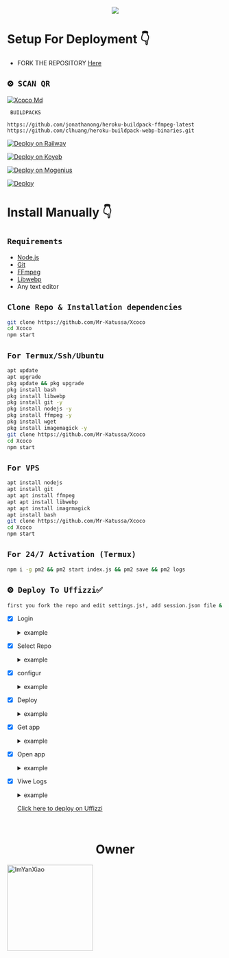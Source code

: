 <p align = center>   <img src="https://telegra.ph/file/ea03bc4a211adef6577cc.jpg" /> </p>

# Setup For Deployment 👇

- FORK THE REPOSITORY [Here](https://github.com/Mr-Katussa/Xcoco/fork)

## `⨷ SCAN QR`
[![Xcoco Md](https://repl.it/badge/github/quiec/whatsasena)](https://replit.com/@Mr-Katussa/XCOCO-QR)

 ` BUILDPACKS`

```
https://github.com/jonathanong/heroku-buildpack-ffmpeg-latest
https://github.com/clhuang/heroku-buildpack-webp-binaries.git
```

[![Deploy on Railway](https://railway.app/button.svg)](https://railway.app/dashboard)

[![Deploy on Koyeb](https://telegra.ph/file/48228bbb836479f7a2863.png)](https://app.koyeb.com/deploy?type=git&repository=&branch=name&name=servicename)

[![Deploy on Mogenius](https://telegra.ph/file/946d83b461457a3c1598c.png)](https://studio.mogenius.com/studio/cloud-space/cloud-space-overview)

[![Deploy](https://www.herokucdn.com/deploy/button.svg)](https://heroku.com/deploy?template=https://github.com/Mr-Katussa/Xcoco/)

# Install Manually 👇
## `Requirements`
* [Node.js](https://nodejs.org/en/)
* [Git](https://git-scm.com/downloads)
* [FFmpeg](https://github.com/BtbN/FFmpeg-Builds/releases/download/autobuild-2020-12-08-13-03/ffmpeg-n4.3.1-26-gca55240b8c-win64-gpl-4.3.zip)
* [Libwebp](https://developers.google.com/speed/webp/download)
* Any text editor
## `Clone Repo & Installation dependencies`
```bash
git clone https://github.com/Mr-Katussa/Xcoco
cd Xcoco
npm start
```
## `For Termux/Ssh/Ubuntu`
```bash
apt update
apt upgrade
pkg update && pkg upgrade
pkg install bash
pkg install libwebp
pkg install git -y
pkg install nodejs -y 
pkg install ffmpeg -y 
pkg install wget
pkg install imagemagick -y
git clone https://github.com/Mr-Katussa/Xcoco
cd Xcoco
npm start
```
## `For VPS`
```bash
apt install nodejs 
apt install git 
apt apt install ffmpeg 
apt apt install libwebp 
apt apt install imagrmagick
apt install bash
git clone https://github.com/Mr-Katussa/Xcoco
cd Xcoco
npm start
```
## `For 24/7 Activation (Termux)`
```bash
npm i -g pm2 && pm2 start index.js && pm2 save && pm2 logs
```
## `⨷ Deploy To Uffizzi✅` 

```bash
first you fork the repo and edit settings.js!, add session.json file & your credits!
```

- [x] Login <details><summary>example</summary><img src="https://i.ibb.co/Y8n1hnk/7f6c49deeb42.jpg"></details>
- [x] Select Repo<details><summary>example</summary><img src="https://i.ibb.co/42ppV9c/70fa4e474d5e.jpg"></details>
- [x] configur <details><summary>example</summary><img src="https://i.ibb.co/c26hpgc/0fc10710ae83.jpg"></details>
- [x] Deploy <details><summary>example</summary><img src="https://i.ibb.co/RydYv7s/881ac813427c.jpg"></details>
- [x] Get app <details><summary>example</summary><img src="https://i.ibb.co/wwZG0YM/52300009ed1c.jpg"></details>
- [x] Open app <details><summary>example</summary><img src="https://i.ibb.co/J7GTZq5/f5d7a68c7a2f.jpg"></details>
- [x] Viwe Logs <details><summary>example</summary><img src="https://i.ibb.co/2yQTJPJ/7535df5f1de7.jpg"></details>

  [Click here to deploy on Uffizzi](https://app.uffizzi.com/projects)
<br>

<h1 align="center">Owner</h1>

<a href="https://github.com/Mr-Katussa"><img src="https://github.com/Mr-Katussa.png" width="200" height="200" alt="ImYanXiao"/></a>

